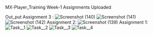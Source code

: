 MX-Player_Training
Week-1 Assignments Uploaded

Out_put
Assignment 3 :
![Screenshot (140)](https://user-images.githubusercontent.com/101672721/159187782-1284a684-6273-40a9-96af-f9c339d20829.png)
![Screenshot (141)](https://user-images.githubusercontent.com/101672721/159187787-ba096d08-ca91-450c-959b-5d154260d3be.png)
![Screenshot (142)](https://user-images.githubusercontent.com/101672721/159187788-a974a1dc-9f7b-4bf4-beb2-ee2946df32cd.png)
Assignment 2:
![Screenshot (139)](https://user-images.githubusercontent.com/101672721/158849168-6e9dc8cf-5de8-44d6-9cb5-72919f53836b.png)
Assignment 1:
![Task__1](https://user-images.githubusercontent.com/101672721/158476224-f96ce8d0-d9f9-47c3-b0cc-f6747bf285c7.png)
![Task__2](https://user-images.githubusercontent.com/101672721/158476238-1eb1f164-ecbb-43ea-b4d0-ac77c311465a.png)
![Task__3](https://user-images.githubusercontent.com/101672721/158476245-608729c8-6241-4b12-a789-6960aef2a365.png)
![Task__4](https://user-images.githubusercontent.com/101672721/158476253-63e85113-0a9c-4e5c-af15-df3e4197a7a2.png)
